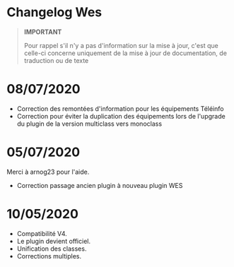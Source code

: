 # Changelog Wes

>**IMPORTANT**
>
>Pour rappel s'il n'y a pas d'information sur la mise à jour, c'est que celle-ci concerne uniquement de la mise à jour de documentation, de traduction ou de texte

# 08/07/2020

- Correction des remontées d'information pour les équipements Téléinfo
- Correction pour éviter la duplication des équipements lors de l'upgrade du plugin de la version multiclass vers monoclass

# 05/07/2020

Merci à arnog23 pour l'aide.
- Correction passage ancien plugin à nouveau plugin WES

# 10/05/2020

- Compatibilité V4.
- Le plugin devient officiel.
- Unification des classes.
- Corrections multiples.
